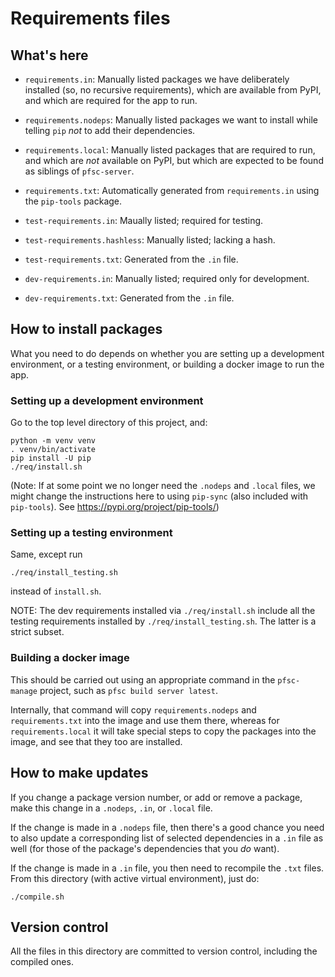 # Requirements files

## What's here

* `requirements.in`: Manually listed packages we have deliberately installed
  (so, no recursive requirements), which are available from PyPI, and which are 
  required for the app to run.

* `requirements.nodeps`: Manually listed packages we want to install while
  telling `pip` _not_ to add their dependencies.

* `requirements.local`: Manually listed packages that are required to run, and
  which are _not_ available on PyPI, but which are expected to be found as
  siblings of `pfsc-server`.

* `requirements.txt`: Automatically generated from `requirements.in` using the
  `pip-tools` package.

* `test-requirements.in`: Maually listed; required for testing.

* `test-requirements.hashless`: Manually listed; lacking a hash.

* `test-requirements.txt`: Generated from the `.in` file.

* `dev-requirements.in`: Manually listed; required only for development.

* `dev-requirements.txt`: Generated from the `.in` file.


## How to install packages

What you need to do depends on whether you are setting up a development
environment, or a testing environment, or building a docker image to run the
app.


### Setting up a development environment

Go to the top level directory of this project, and:

```shell
python -m venv venv
. venv/bin/activate
pip install -U pip
./req/install.sh
```

(Note: If at some point we no longer need the `.nodeps` and `.local` files,
we might change  the instructions here to using `pip-sync` (also included
with `pip-tools`). See <https://pypi.org/project/pip-tools/>)


### Setting up a testing environment

Same, except run

```shell
./req/install_testing.sh
```

instead of `install.sh`.

NOTE: The dev requirements installed via `./req/install.sh` include all the
testing requirements installed by `./req/install_testing.sh`. The latter is a
strict subset.


### Building a docker image

This should be carried out using an appropriate command in the `pfsc-manage`
project, such as `pfsc build server latest`.

Internally, that command will copy `requirements.nodeps` and `requirements.txt`
into the image and use them there, whereas for `requirements.local` it will
take special steps to copy the packages into the image, and see that they too
are installed.


## How to make updates

If you change a package version number, or add or remove a package, make this
change in a `.nodeps`, `.in`, or `.local` file.

If the change is made in a `.nodeps` file, then there's a good chance you need
to also update a corresponding list of selected dependencies in a `.in` file
as well (for those of the package's dependencies that you _do_ want).

If the change is made in a `.in` file, you then need to recompile the `.txt`
files. From this directory (with active virtual environment), just do:

```shell
./compile.sh
```


## Version control

All the files in this directory are committed to version control, including
the compiled ones.
